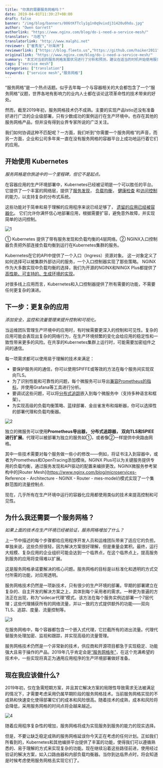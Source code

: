 ```yaml
---
title: "你真的需要服务网格吗？"
date: 2019-04-01T11:39:27+08:00
draft: false
banner: "/img/blog/banners/006tKfTcly1g1n0q9vixdj31420u0hdu.jpg"
author: "Owen Garrett"
authorlink: "https://www.nginx.com/blog/do-i-need-a-service-mesh/"
translator: "马若飞"
translatorlink: "http://www.malphi.net"
reviewer: ["崔秀龙","孙海洲"]
reviewerlink: ["https://blog.fleeto.us","https://github.com/haiker2011"]
originallink: "https://www.nginx.com/blog/do-i-need-a-service-mesh/"
summary: "本文对当前的服务网格发展状况进行了分析和预测，建议在适当的时机开始使用服务网格来替代现有解决方案。"
tags: ["service mesh"]
categories: ["translation"]
keywords: ["service mesh","服务网格"]
---
```


“服务网格”是一个热点话题。似乎去年每一个与容器相关的大会都包含了一个“服务网格”议题，世界各地有影响力的业内人士都在谈论这项革命性的技术带来的好处。

然而，截至2019年初，服务网格技术仍不成熟。主要的实现产品Istio还没有准备好进行广泛的企业级部署，只有少数成功的案例运行在生产环境中。也存在其他的服务网格产品，但并没有得到业界专家所说的广泛关注。

我们如何协调这种不匹配呢？一方面，我们听到“你需要一个服务网格”的声音，而另一方面，企业和公司多年来一直在没有服务网格的容器平台上成功地运行着它们的应用。

## 开始使用 Kubernetes

*服务网格是你旅途中的一个里程碑，但它不是起点。*

在容器应用的生产环境部署中，Kubernetes已经被证明是一个可以胜任的平台。它提供了一个丰富的网络层，提供了[服务发现](https://kubernetes.io/docs/concepts/services-networking/service/#discovering-services)， [负载均衡](https://kubernetes.io/docs/concepts/services-networking/service/#virtual-ips-and-service-proxies)， [健康检查](https://kubernetes.io/docs/concepts/workloads/pods/pod-lifecycle/#container-probes) 和[访问控制](https://kubernetes.io/docs/concepts/services-networking/network-policies/) 的能力，以支持复杂的分布式系统。

这些功能对于简单和易于理解的应用程序来说已经足够了， [遗留的应用已经被容器化](https://www.docker.com/solutions/MTA)。 它们允许你满怀信心地部署应用，根据需要扩容，避免意外故障，并实现简单的访问控制。

![1](https://raw.githubusercontent.com/servicemesher/website/master/content/blog/do-i-need-a-service-mesh/006tKfTcly1g1byouk0a6j30sg0da3zi.jpg)

① Kubernetes 提供了带有服务发现和负载均衡的4层网络。② NGINX入口控制器负责把外部连接负载均衡到运行在Kubernetes集群的服务。

Kubernetes在它的API中提供了一个入口（Ingress）资源对象。 这一对象定义了如何选择可以被集群外部访问的服务，一个入口控制器实现了那些策略。 NGINX作为大多数实现中负载均衡的选择，我们为开源的NGINX和NINGX Plus都提供了[高性能、可支持的、生成环境的实现](https://www.nginx.com/products/nginx/kubernetes-ingress-controller/)。

对很多线上应用而言，Kubernetes和入口控制器提供了所有需要的功能，不需要任何更复杂的演进。

## 下一步：更复杂的应用

*添加安全，监控和流量管理来提升控制和可视化。*

当运维团队管理生产环境中的应用时，有时候需要更深入的控制和可见性。复杂的应用可能会表现出复杂的网络行为，在生产环境频繁的变化会给应用的稳定性和一致性带来更多的风险。在共享的Kubernetes集群上运行时，可能需要加密组件之间的通信。

每一项需求都可以使用易于理解的技术来满足：

- 要保护服务间的通信，你可以使用SPIFFE或等效的方法在每个服务间实现双向TLS。
- 为了识别性能和可靠性的问题，每个微服务可以导出[兼容Prometheus的指标](https://prometheus.io/docs/instrumenting/ters/)，并使用Grafana等工具进行分析。
- 要调试这些问题，可以将[分布式追踪](https://opentracing.io/docs/overview/tracers/)嵌入到每个微服务中（支持多种语言和框架）。
- 为实现高级的负载均衡策略、蓝绿部署、金丝雀发布和熔断器，你可以选择性的部署代理和负载均衡器。

![2](https://raw.githubusercontent.com/servicemesher/website/master/content/blog/do-i-need-a-service-mesh/006tKfTcly1g1d0pnxtybj30sg0brdgp.jpg)

独立的微服务可以使用**Prometheus导出器， 分布式追踪器， 双向TLS和SPIEE进行扩展**。代理可以被部署为独立的服务如①，或者像②一样提供中央路由网格。

其中一些技术需要对每个服务做一些小的修改——例如，将证书注入到容器中，或者为Prometheus和OpenTracing添加模块。NGINX Plus可以为关键服务提供专用的负载均衡，通过服务发现和API驱动的配置来编排更改。NGINX微服务参考架构中的[Router Mesh](https://www.nginx.com/blog/microservices- Reference - Architecture - NGINX - Router - mes-model/)模式实现了一个集群范围的流量控制点.

现在，几乎所有在生产环境中运行的容器化应用都使用类似的技术来提高控制和可见性。

## 为什么我还需要一个服务网格？

*如果上面的技术在生产环境已经被验证，服务网格增加了什么？*

上一节中描述的每个步骤都给应用程序开发人员和运维团队带来了适应它的负担。单独来说，这些负担很轻，因为解决方案很好理解，但是重量会累积。最终，运行大规模、复杂应用的企业组织可能会达到一个临界点，在这个临界点上，提高服务到服务的应用将变得难以扩展。

这是服务网格承诺要解决的核心问题。服务网格的目标是以标准化和透明的方式交付所需的功能，对应用透明。

服务网格技术仍然是一项新技术，只有很少的生产环境的部署。早期的部署建立在复杂的、自主开发的解决方案之上，具体到每个采用者的需求。一种更为普遍的方法正在出现，称为“sidecar代理”模式。该方法在每个服务实例边部署一个7层代理；这些代理捕获所有的网络流量，并以一致的方式提供额外的功能——双向TLS、追踪、度量、流量控制等。

![3](https://raw.githubusercontent.com/servicemesher/website/master/content/blog/do-i-need-a-service-mesh/006tKfTcly1g1d19j3xxqj30sg0e0wg0.jpg)

在服务网格中，每个容器都包含一个嵌入式代理，它拦截所有的进出流量。代理代替服务处理加密、监视和跟踪，并实现高级的流量管理。

服务网格技术仍然是一个非常新的技术，供应商和开源项目都急于实现稳定、功能强大且易于操作的产品。2019年几乎肯定会是[“服务网格年”](https://businesscomputingworld.co.uk/t/year-of-service-mesh-what-to-in-2019/1345)，在这个充满希望的技术中，一些实现将真正为通用应用程序的生产环境部署做好准备。

## 现在我应该做什么?

2019年初，仅在急需短期方案，并且其它解决方案的局限性导致需求无法被满足的情况下，才需要考虑采用仍属早期阶段的服务网格技术。当前服务网格实现的不成熟和快速变化使得部署它们的成本和风险很高。随着技术的成熟，成本和风险将会降低，采用服务网格的时间点将会越来越近。

![4](https://raw.githubusercontent.com/servicemesher/website/master/content/blog/do-i-need-a-service-mesh/006tKfTcly1g1d1iior8kj30sg0fxjs0.jpg)

随着应用程序复杂性的增加，服务网格将成为实现服务到服务的能力的现实选择。

但是，不要让缺乏稳定成熟的服务网格延误你今天正在考虑的任何计划。正如我们所看到的，Kubernetes和其他编排平台提供了丰富的功能，使得我们可以遵循熟悉的、易于理解的方式来实现复杂的功能。现在继续沿着这些路径前进，使用经过验证的解决方案，如入口路由器和内部负载均衡器。当你到达临界点时，将会知道是时候考虑使用服务网格去实现它们了。
